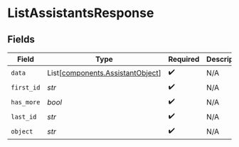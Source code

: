# ListAssistantsResponse


## Fields

| Field                                                                      | Type                                                                       | Required                                                                   | Description                                                                | Example                                                                    |
| -------------------------------------------------------------------------- | -------------------------------------------------------------------------- | -------------------------------------------------------------------------- | -------------------------------------------------------------------------- | -------------------------------------------------------------------------- |
| `data`                                                                     | List[[components.AssistantObject](../../models/shared/assistantobject.md)] | :heavy_check_mark:                                                         | N/A                                                                        |                                                                            |
| `first_id`                                                                 | *str*                                                                      | :heavy_check_mark:                                                         | N/A                                                                        | asst_hLBK7PXBv5Lr2NQT7KLY0ag1                                              |
| `has_more`                                                                 | *bool*                                                                     | :heavy_check_mark:                                                         | N/A                                                                        | false                                                                      |
| `last_id`                                                                  | *str*                                                                      | :heavy_check_mark:                                                         | N/A                                                                        | asst_QLoItBbqwyAJEzlTy4y9kOMM                                              |
| `object`                                                                   | *str*                                                                      | :heavy_check_mark:                                                         | N/A                                                                        | list                                                                       |